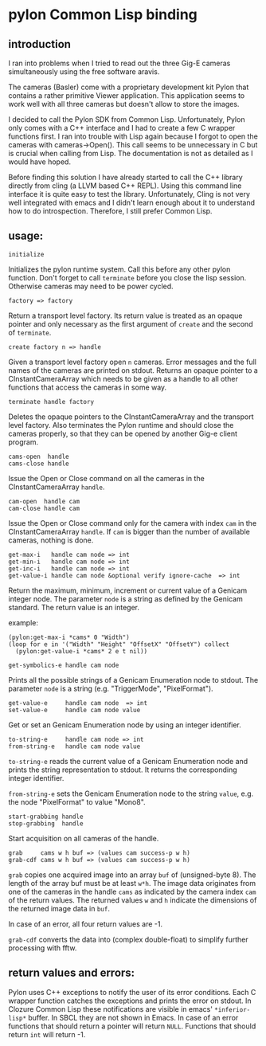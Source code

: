 # pylon Common Lisp binding

## introduction

I ran into problems when I tried to read out the three Gig-E cameras
simultaneously using the free software aravis. 

The cameras (Basler) come with a proprietary development kit Pylon
that contains a rather primitive Viewer application. This application
seems to work well with all three cameras but doesn't allow to store
the images.

I decided to call the Pylon SDK from Common Lisp. Unfortunately, Pylon
only comes with a C++ interface and I had to create a few C wrapper
functions first. I ran into trouble with Lisp again because I forgot
to open the cameras with cameras->Open(). This call seems to be
unnecessary in C but is crucial when calling from Lisp. The
documentation is not as detailed as I would have hoped.

Before finding this solution I have already started to call the C++
library directly from cling (a LLVM based C++ REPL). Using this
command line interface it is quite easy to test the
library. Unfortunately, Cling is not very well integrated with emacs
and I didn't learn enough about it to understand how to do
introspection. Therefore, I still prefer Common Lisp.

## usage:

``` initialize ```

Initializes the pylon runtime system. Call this before any other pylon
function. Don't forget to call `terminate` before you close the lisp
session. Otherwise cameras may need to be power cycled.

``` factory => factory ```

Return a transport level factory. Its return value is treated as an
opaque pointer and only necessary as the first argument of `create`
and the second of `terminate`.


``` create factory n => handle ```

Given a transport level factory open `n` cameras. Error messages and
the full names of the cameras are printed on stdout.  Returns an
opaque pointer to a CInstantCameraArray which needs to be given as a
handle to all other functions that access the cameras in some way.

``` terminate handle factory ```

Deletes the opaque pointers to the CInstantCameraArray and the
transport level factory. Also terminates the Pylon runtime and should
close the cameras properly, so that they can be opened by another
Gig-e client program.


```
cams-open  handle 
cams-close handle
```

Issue the Open or Close command on all the cameras in the
CInstantCameraArray `handle`.


```
cam-open  handle cam 
cam-close handle cam
```

Issue the Open or Close command only for the camera with index `cam`
in the CInstantCameraArray `handle`. If `cam` is bigger than the
number of available cameras, nothing is done.

``` 
get-max-i   handle cam node => int
get-min-i   handle cam node => int
get-inc-i   handle cam node => int
get-value-i handle cam node &optional verify ignore-cache  => int
```

Return the maximum, minimum, increment or current value of a Genicam
integer node. The parameter `node` is a string as defined by the
Genicam standard. The return value is an integer.

example: 
```common-lisp
(pylon:get-max-i *cams* 0 "Width")
(loop for e in '("Width" "Height" "OffsetX" "OffsetY") collect
  (pylon:get-value-i *cams* 2 e t nil))
```

```
get-symbolics-e handle cam node
```

Prints all the possible strings of a Genicam Enumeration node to
stdout.  The parameter `node` is a string (e.g. "TriggerMode",
"PixelFormat").

```
get-value-e     handle cam node  => int
set-value-e     handle cam node value
```

Get or set an Genicam Enumeration node by using an integer identifier.


```
to-string-e     handle cam node => int
from-string-e   handle cam node value
```

`to-string-e` reads the current value of a Genicam Enumeration node
and prints the string representation to stdout. It returns the
corresponding integer identifier.

`from-string-e` sets the Genicam Enumeration node to the string
`value`, e.g. the node "PixelFormat" to value "Mono8".

```
start-grabbing handle
stop-grabbing  handle
```

Start acquisition on all cameras of the handle.


```
grab     cams w h buf => (values cam success-p w h)
grab-cdf cams w h buf => (values cam success-p w h)
```

`grab` copies one acquired image into an array `buf` of (unsigned-byte
8). The length of the array buf must be at least `w*h`. The image data
originates from one of the cameras in the handle `cams` as indicated
by the camera index `cam` of the return values. The returned values
`w` and `h` indicate the dimensions of the returned image data in
`buf`.

In case of an error, all four return values are -1.

`grab-cdf` converts the data into (complex double-float) to simplify
further processing with fftw.



##  return values and errors:

Pylon uses C++ exceptions to notify the user of its error
conditions. Each C wrapper function catches the exceptions and prints
the error on stdout. In Clozure Common Lisp these notifications are
visible in emacs' `*inferior-lisp*` buffer. In SBCL they are not shown
in Emacs. In case of an error functions that should return a pointer
will return `NULL`. Functions that should return `int` will return -1.